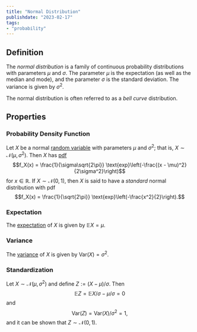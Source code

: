 ```yaml
---
title: "Normal Distribution"
publishdate: "2023-02-17"
tags:
- "probability"
---
```


## Definition
The *normal distribution* is a family of continuous probability distributions with parameters $\mu$ and $\sigma$. The parameter $\mu$ is the expectation (as well as the median and mode), and the parameter $\sigma$ is the standard deviation. The variance is given by $\sigma^2$.

The normal distribution is often referred to as a *bell curve* distribution.

## Properties
### Probability Density Function
Let $X$ be a normal [random variable](statistics/random-variable.md) with parameters $\mu$ and $\sigma^2$; that is, $X \sim \mathcal{N}(\mu, \sigma^2)$. Then $X$ has [pdf](statistics/probability-density-function.md)
$$f_X(x) = \frac{1}{\sigma\sqrt{2\pi}} \text{exp}\left(-\frac{(x - \mu)^2}{2\sigma^2}\right)$$
for $x \in \mathbb{R}$. If $X \sim \mathcal{N}(0, 1)$, then $X$ is said to have a *standard* normal distribution with pdf
$$f_X(x) = \frac{1}{\sqrt{2\pi}} \text{exp}\left(-\frac{x^2}{2}\right).$$

### Expectation
The [expectation](statistics/expectation.md) of $X$ is given by $\mathbb{E}X = \mu$.

### Variance
The [variance](statistics/variance.md) of $X$ is given by $\text{Var}(X) = \sigma^2$.

### Standardization
Let $X \sim \mathcal{N}(\mu, \sigma^2)$ and define $Z := (X - \mu)/\sigma$. Then
$$\mathbb{E}Z = \mathbb{E}X/\sigma - \mu/\sigma = 0$$
and
$$\text{Var}(Z) = \text{Var}(X)/\sigma^2 = 1,$$
and it can be shown that $Z \sim \mathcal{N}(0, 1)$.
